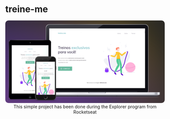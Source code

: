 # treine-me
<img style="border-radius: 10px;" src="https://raw.githubusercontent.com/forigo/treine-me/main/github/preview.png"/>
<center>This simple project has been done during the Explorer program from Rocketseat</center>
